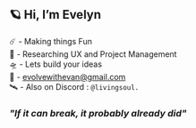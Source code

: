 ## 🪐 Hi, I’m Evelyn

☄️ - Making things Fun\
🌌 - Researching UX and Project Management\
🛸 - Lets build your ideas\
📡 - evolvewithevan@gmail.com\
🛰️ - Also on Discord : `@livingsoul.` 

### *"If it can break, it probably already did"*
